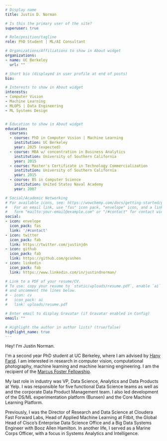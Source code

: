 ```yaml
---
# Display name
title: Justin D. Norman

# Is this the primary user of the site?
superuser: true

# Role/position/tagline
role: PhD Student | ML/AI Consultant 

# Organizations/Affiliations to show in About widget
organizations:
- name: UC Berkeley
  url: ""

# Short bio (displayed in user profile at end of posts)
bio: 

# Interests to show in About widget
interests:
- Computer Vision
- Machine Learning
- MLOPS | Data Engineering
- ML Systems Design


# Education to show in About widget
education:
  courses:
  - course: PhD in Computer Vision | Machine Learning
    institution: UC Berkeley
    year: 2025 (expected)
  - course: MBA w/ concentration in Business Analytics
    institution: University of Southern California 
    year: 2015
  - course: Master's Certificate in Technology Commercialization
    institution: University of Southern California 
    year: 2015
  - course: BS in Computer Science
    institution: United States Naval Academy
    year: 2007

# Social/Academic Networking
# For available icons, see: https://wowchemy.com/docs/getting-started/page-builder/#icons
#   For an email link, use "fas" icon pack, "envelope" icon, and a link in the
#   form "mailto:your-email@example.com" or "/#contact" for contact widget.
social:
- icon: envelope
  icon_pack: fas
  link: '/#contact'
- icon: twitter
  icon_pack: fab
  link: https://twitter.com/justinjdn
- icon: github
  icon_pack: fab
  link: https://github.com/gcushen
- icon: linkedin
  icon_pack: fab
  link: https://www.linkedin.com/in/justindnorman/

# Link to a PDF of your resume/CV.
# To use: copy your resume to `static/uploads/resume.pdf`, enable `ai` icons in `params.toml`, 
# and uncomment the lines below.
# - icon: cv
#   icon_pack: ai
#   link: uploads/resume.pdf

# Enter email to display Gravatar (if Gravatar enabled in Config)
email: ""

# Highlight the author in author lists? (true/false)
highlight_name: true
---
```


Hey! I'm Justin Norman.

I'm a second year PhD student at UC Berkeley, where I am advised by [Hany Farid](https://farid.berkeley.edu/). I am interested in research in computer vision, computational photography, machine learning and machine learning engineering. I am the recipient of the [Marcus Foster Fellowship](https://www.marcusfoster.org/marcus-foster-fellowship).

My last role in industry was VP, Data Science, Analytics and Data Products at Yelp. I was responsible for five functional Data Science teams as well as and the corporate Data Product Management team. I also led development of the DS/ML experimentation platform (Bunsen) and the Core Machine Learning Platform. 

Previously, I was the Director of Research and Data Science at Cloudera Fast Forward Labs, Head of Applied Machine Learning at Fitbit, the Global Head of Cisco’s Enterprise Data Science Office and a Big Data Systems Engineer with Booz Allen Hamilton.  In another life, I served as a Marine Corps Officer, with a focus in Systems Analytics and Intelligence. 
